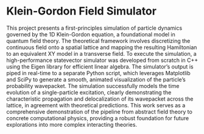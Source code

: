 # Klein-Gordon Field Simulator
This project presents a first-principles simulation of particle dynamics governed by the 1D
Klein-Gordon equation, a foundational model in quantum field theory. The theoretical framework involves discretizing the continuous field onto a spatial lattice and mapping the resulting
Hamiltonian to an equivalent XY model in a transverse field. To execute the simulation, a
high-performance statevector simulator was developed from scratch in C++ using the Eigen
library for efficient linear algebra. The simulator’s output is piped in real-time to a separate Python script, which leverages Matplotlib and SciPy to generate a smooth, animated
visualization of the particle’s probability wavepacket. The simulation successfully models
the time evolution of a single-particle excitation, clearly demonstrating the characteristic
propagation and delocalization of its wavepacket across the lattice, in agreement with theoretical predictions. This work serves as a comprehensive demonstration of the pipeline from
abstract field theory to concrete computational physics, providing a robust foundation for
future explorations into more complex interacting theories.

